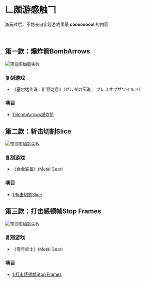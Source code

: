 # 𠃊颇游感触𠃍
游玩过后，不妨亲自实现游戏里最 **cooooooool** 的内容<br><br><br>

第一款：爆炸箭BombArrows
-------------------------
![预览图加载失败](https://github.com/linhgf/GameLive/blob/main/Previews/BombArrow.gif)  
### 复刻游戏
* 《塞尔达传说：旷野之息》（ゼルダの伝说： ブレスオブザワイルド）
### 项目
* [1.BombArrows爆炸箭](https://github.com/linhgf/GameLive/tree/main/BombArrows "")


第二款：斩击切割Slice
-------------------------
![预览图加载失败](https://github.com/linhgf/GameLive/blob/main/Previews/MentalGear2.gif)
### 复刻游戏
* 《合金装备》(Metal Gear)
### 项目
* [1.斩击切割Slice](https://github.com/linhgf/GameLive/tree/main/Metal%20Gear%20Rising's%20Blade%20Mode "")

第三款：打击感顿帧Stop Frames
-------------------------
![预览图加载失败](https://github.com/linhgf/GameLive/blob/main/Previews/2DCombat.gif)
### 复刻游戏
* 《零号武士》(Metal Gear)
### 项目
* [1.打击感顿帧Stop Frames](https://github.com/linhgf/GameLive/tree/main/2DCombat "")

